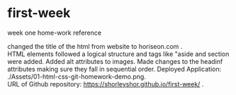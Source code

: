 # first-week
week one home-work reference

changed the title of the html from website to horiseon.com .  
HTML elements followed a logical structure and tags like "aside and section were added. 
Added alt attributes to images. 
Made changes to the headinf attributes making sure they fall in sequential order. 
Deployed Application: ./Assets/01-html-css-git-homework-demo.png.  
URL of Github repository: https://shorleyshor.github.io/first-week/ .